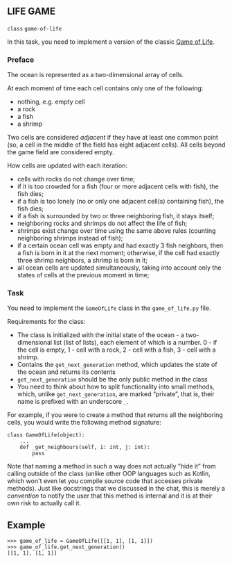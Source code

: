 ## LIFE GAME

`class` `game-of-life`

In this task, you need to implement a version of the classic [Game of Life](https://en.wikipedia.org/wiki/Conway%27s_Game_of_Life).

### Preface

The ocean is represented as a two-dimensional array of cells. 

At each moment of time each cell contains only one of the following:
* nothing, e.g. empty cell
* a rock
* a fish
* a shrimp

Two cells are considered *adjacent* if they have at least one common point
(so, a cell in the middle of the field has eight adjacent cells).
All cells beyond the game field are considered empty. 

How cells are updated with each iteration:
* cells with rocks do not change over time;
* if it is too crowded for a fish (four or more adjacent cells with fish), the fish dies;
* if a fish is too lonely (no or only one adjacent cell(s) containing fish), the fish dies;
* if a fish is surrounded by two or three neighboring fish, it stays itself;
* neighboring rocks and shrimps do not affect the life of fish;
* shrimps exist change over time using the same above rules (counting neighboring shrimps instead of fish);
* if a certain ocean cell was empty and had exactly 3 fish neighbors, then a fish is born in it at the next moment;
otherwise, if the cell had exactly three shrimp neighbors, a shrimp is born in it;
* all ocean cells are updated simultaneously, taking into account only the states of cells at the previous moment in time;

### Task

You need to implement the `GameOfLife` class in the `game_of_life.py` file.

Requirements for the class:
* The class is initialized with the initial state of the ocean - 
a two-dimensional list (list of lists), each element of which is a number. 
0 - if the cell is empty, 1 - cell with a rock, 2 - cell with a fish, 3 - cell with a shrimp.
* Contains the `get_next_generation` method, which updates the state of the ocean and returns its contents
* `get_next_generation` should be the only public method in the class
* You need to think about how to split functionality into small methods, which, 
unlike `get_next_generation`, are marked “private”, that is, their name 
is prefixed with an underscore `_`. 

For example, if you were to create a method that returns all the neighboring cells, you would write the following 
method signature:
```python3
class GameOfLife(object):
    ...
    def _get_neighbours(self, i: int, j: int):
        pass
```

Note that naming a method in such a way does not actually ”hide it” from calling outside of the class (unlike
other OOP languages such as Kotlin, which won't even let you compile source code that accesses private methods).
Just like docstrings that we discussed in the chat, this is merely a *convention* to notify the user that this
method is internal and it is at their own risk to actually call it.

## Example

```python3
>>> game_of_life = GameOfLife([[1, 1], [1, 1]])
>>> game_of_life.get_next_generation()
[[1, 1], [1, 1]]
```
